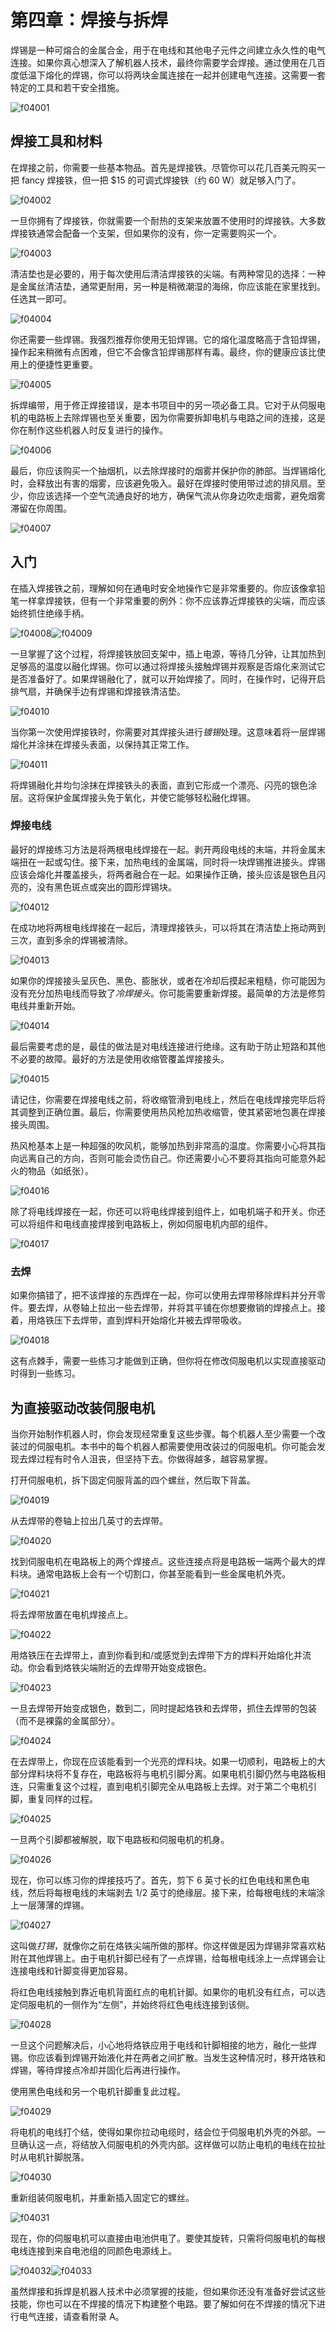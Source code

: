 # 第四章：焊接与拆焊

焊锡是一种可熔合的金属合金，用于在电线和其他电子元件之间建立永久性的电气连接。如果你真心想深入了解机器人技术，最终你需要学会焊接。通过使用在几百度低温下熔化的焊锡，你可以将两块金属连接在一起并创建电气连接。这需要一套特定的工具和若干安全措施。

![f04001](img/f04001.png)

## 焊接工具和材料

在焊接之前，你需要一些基本物品。首先是焊接铁。尽管你可以花几百美元购买一把 fancy 焊接铁，但一把 $15 的可调式焊接铁（约 60 W）就足够入门了。

![f04002](img/f04002.png)

一旦你拥有了焊接铁，你就需要一个耐热的支架来放置不使用时的焊接铁。大多数焊接铁通常会配备一个支架，但如果你的没有，你一定需要购买一个。

![f04003](img/f04003.png)

清洁垫也是必要的，用于每次使用后清洁焊接铁的尖端。有两种常见的选择：一种是金属丝清洁垫，通常更耐用，另一种是稍微潮湿的海绵，你应该能在家里找到。任选其一即可。

![f04004](img/f04004.png)

你还需要一些焊锡。我强烈推荐你使用无铅焊锡。它的熔化温度略高于含铅焊锡，操作起来稍微有点困难，但它不会像含铅焊锡那样有毒。最终，你的健康应该比使用上的便捷性更重要。

![f04005](img/f04005.png)

拆焊编带，用于修正焊接错误，是本书项目中的另一项必备工具。它对于从伺服电机的电路板上去除焊锡也至关重要，因为你需要拆卸电机与电路之间的连接，这是你在制作这些机器人时反复进行的操作。

![f04006](img/f04006.png)

最后，你应该购买一个抽烟机，以去除焊接时的烟雾并保护你的肺部。当焊锡熔化时，会释放出有害的烟雾，应该避免吸入。最好在焊接时使用带过滤的排风扇。至少，你应该选择一个空气流通良好的地方，确保气流从你身边吹走烟雾，避免烟雾滞留在你周围。

![f04007](img/f04007.png)

## 入门

在插入焊接铁之前，理解如何在通电时安全地操作它是非常重要的。你应该像拿铅笔一样拿焊接铁，但有一个非常重要的例外：你不应该靠近焊接铁的尖端，而应该始终抓住绝缘手柄。

![f04008](img/f04008.png)![f04009](img/f04009.png)

一旦掌握了这个过程，将焊接铁放回支架中，插上电源，等待几分钟，让其加热到足够高的温度以融化焊锡。你可以通过将焊接头接触焊锡并观察是否熔化来测试它是否准备好了。如果焊锡融化了，就可以开始焊接了。同时，在操作时，记得开启排气扇，并确保手边有焊锡和焊接铁清洁垫。

![f04010](img/f04010.png)

当你第一次使用焊接铁时，你需要对其焊接头进行*镀锡*处理。这意味着将一层焊锡熔化并涂抹在焊接头表面，以保持其正常工作。

![f04011](img/f04011.png)

将焊锡融化并均匀涂抹在焊接铁头的表面，直到它形成一个漂亮、闪亮的银色涂层。这将保护金属焊接头免于氧化，并使它能够轻松融化焊锡。

### 焊接电线

最好的焊接练习方法是将两根电线焊接在一起。剥开两段电线的末端，并将金属末端扭在一起或勾住。接下来，加热电线的金属端，同时将一块焊锡推进接头。焊锡应该会熔化并覆盖接头，将两者融合在一起。如果操作正确，接头应该是银色且闪亮的，没有黑色斑点或突出的圆形焊锡块。

![f04012](img/f04012.png)

在成功地将两根电线焊接在一起后，清理焊接铁头，可以将其在清洁垫上拖动两到三次，直到多余的焊锡被清除。

![f04013](img/f04013.png)

如果你的焊接接头呈灰色、黑色、膨胀状，或者在冷却后摸起来粗糙，你可能因为没有充分加热电线而导致了*冷焊接头*。你可能需要重新焊接。最简单的方法是修剪电线并重新开始。

![f04014](img/f04014.png)

最后需要考虑的是，最佳的做法是对电线连接进行绝缘。这有助于防止短路和其他不必要的故障。最好的方法是使用收缩管覆盖焊接接头。

![f04015](img/f04015.png)

请记住，你需要在焊接电线之前，将收缩管滑到电线上，然后在电线焊接完毕后将其调整到正确位置。最后，你需要使用热风枪加热收缩管，使其紧密地包裹在焊接接头周围。

热风枪基本上是一种超强的吹风机，能够加热到非常高的温度。你需要小心将其指向远离自己的方向，否则可能会烫伤自己。你还需要小心不要将其指向可能意外起火的物品（如纸张）。

![f04016](img/f04016.png)

除了将电线焊接在一起，你还可以将电线焊接到组件上，如电机端子和开关。你还可以将组件和电线直接焊接到电路板上，例如伺服电机内部的组件。

![f04017](img/f04017.png)

### 去焊

如果你搞错了，把不该焊接的东西焊在一起，你可以使用去焊带移除焊料并分开零件。要去焊，从卷轴上拉出一些去焊带，并将其平铺在你想要撤销的焊接点上。接着，用烙铁压下去焊带，直到焊料开始熔化并被去焊带吸收。

![f04018](img/f04018.png)

这有点棘手，需要一些练习才能做到正确，但你将在修改伺服电机以实现直接驱动时得到一些练习。

## 为直接驱动改装伺服电机

当你开始制作机器人时，你会发现经常重复这些步骤。每个机器人至少需要一个改装过的伺服电机。本书中的每个机器人都需要使用改装过的伺服电机。你可能会发现去焊过程有时令人沮丧，但坚持下去。你做得越多，越容易掌握。

打开伺服电机，拆下固定伺服背盖的四个螺丝，然后取下背盖。

![f04019](img/f04019.png)

从去焊带的卷轴上拉出几英寸的去焊带。

![f04020](img/f04020.png)

找到伺服电机在电路板上的两个焊接点。这些连接点将是电路板一端两个最大的焊料块。通常电路板上会有一个切割口，你甚至能看到一些金属电机外壳。

![f04021](img/f04021.png)

将去焊带放置在电机焊接点上。

![f04022](img/f04022.png)

用烙铁压在去焊带上，直到你看到和/或感觉到去焊带下方的焊料开始熔化并流动。你会看到烙铁尖端附近的去焊带开始变成银色。

![f04023](img/f04023.png)

一旦去焊带开始变成银色，数到二，同时提起烙铁和去焊带，抓住去焊带的包装（而不是裸露的金属部分）。

![f04024](img/f04024.png)

在去焊带上，你现在应该能看到一个光亮的焊料块。如果一切顺利，电路板上的大部分焊料块将不复存在，电路板将与电机引脚分离。如果电机引脚仍然与电路板相连，只需重复这个过程，直到电机引脚完全从电路板上去焊。对于第二个电机引脚，重复同样的过程。

![f04025](img/f04025.png)

一旦两个引脚都被解脱，取下电路板和伺服电机的机身。

![f04026](img/f04026.png)

现在，你可以练习你的焊接技巧了。首先，剪下 6 英寸长的红色电线和黑色电线，然后将每根电线的末端剥去 1/2 英寸的绝缘层。接下来，给每根电线的末端涂上一层薄薄的焊锡。

![f04027](img/f04027.png)

这叫做*打锡*，就像你之前在烙铁尖端所做的那样。你这样做是因为焊锡非常喜欢粘附在其他焊锡上。由于电机针脚已经有了一点焊锡，给每根电线涂上一点焊锡会让连接电线和针脚变得更加容易。

将红色电线接触到靠近电机背面红点的电机针脚。如果你的电机没有红点，可以选定伺服电机的一侧作为“左侧”，并始终将红色电线连接到该侧。

![f04028](img/f04028.png)

一旦这个问题解决后，小心地将烙铁应用于电线和针脚相接的地方，融化一些焊锡。你应该看到焊锡开始液化并在两者之间扩散。当发生这种情况时，移开烙铁和焊锡，等待焊接点冷却并固化后再进行操作。

使用黑色电线和另一个电机针脚重复此过程。

![f04029](img/f04029.png)

将电机的电线打个结，使得如果你拉动电缆时，结会位于伺服电机外壳的外部。一旦确认这一点，将结放入伺服电机的外壳内部。这样做可以防止电机的电线在拉扯时从电机针脚脱落。

![f04030](img/f04030.png)

重新组装伺服电机，并重新插入固定它的螺丝。

![f04031](img/f04031.png)

现在，你的伺服电机可以直接由电池供电了。要使其旋转，只需将伺服电机的每根电线连接到来自电池组的同颜色电源线上。

![f04032](img/f04032.png)![f04033](img/f04033.png)

虽然焊接和拆焊是机器人技术中必须掌握的技能，但如果你还没有准备好尝试这些技能，你也可以在不焊接的情况下构建整个电路。要了解如何在不焊接的情况下进行电气连接，请查看附录 A。
